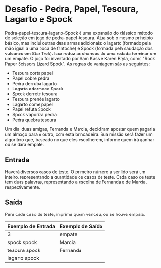 # Desafio - Pedra, Papel, Tesoura, Lagarto e Spock

Pedra-papel-tesoura-lagarto-Spock é uma expansão do clássico método de seleção
em jogo de pedra-papel-tesoura. Atua sob o mesmo princípio básico, mas inclui
outras duas armas adicionais: o lagarto (formado pela mão igual a uma boca de
fantoche) e Spock (formada pela saudação dos vulcanos em Star Trek). Isso reduz
as chances de uma rodada terminar em um empate. O jogo foi inventado por Sam Kass 
e Karen Bryla, como "Rock Paper Scissors Lizard Spock". As regras de vantagem são
as seguintes:

- Tesoura corta papel
- Papel cobre pedra
- Pedra derruba lagarto
- Lagarto adormece Spock
- Spock derrete tesoura
- Tesoura prende lagarto
- Lagarto come papel
- Papel refuta Spock
- Spock vaporiza pedra
- Pedra quebra tesoura

Um dia, duas amigas, Fernanda e Marcia, decidiram apostar quem pagaria um almoço 
para o outro, com esta brincadeira. Sua missão será fazer um algoritmo que, 
baseado no que eles escolherem, informe quem irá ganhar ou se dará empate.

## Entrada

Haverá diversos casos de teste. O primeiro número a ser lido será um inteiro, 
representando a quantidade de casos de teste. Cada caso de teste tem duas palavras,
representando a escolha de Fernanda e de Marcia, respectivamente.

## Saída
Para cada caso de teste, imprima quem venceu, ou se houve empate.

Exemplo de Entrada | Exemplo de Saída
------------------ | -----------------
3                  | empate
spock spock        | Marcia
tesoura spock      | Fernanda
lagarto spock      | 


